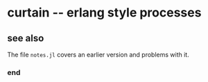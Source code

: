 # curtain -- erlang style processes

## see also

The file `notes.jl` covers an earlier version and problems with it.


### end
